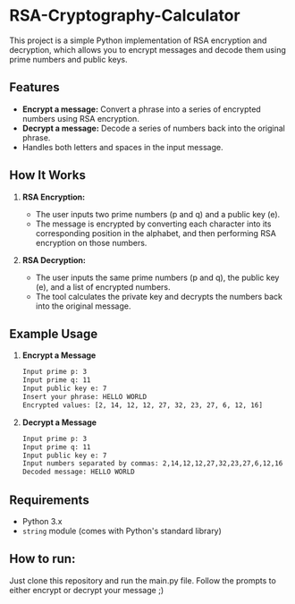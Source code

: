 # RSA-Cryptography-Calculator
This project is a simple Python implementation of RSA encryption and decryption, which allows you to encrypt messages and decode them using prime numbers and public keys.

## Features

- **Encrypt a message:** Convert a phrase into a series of encrypted numbers using RSA encryption.
- **Decrypt a message:** Decode a series of numbers back into the original phrase.
- Handles both letters and spaces in the input message.

## How It Works

1. **RSA Encryption:** 
   - The user inputs two prime numbers (p and q) and a public key (e).
   - The message is encrypted by converting each character into its corresponding position in the alphabet, and then performing RSA encryption on those numbers.

2. **RSA Decryption:** 
   - The user inputs the same prime numbers (p and q), the public key (e), and a list of encrypted numbers.
   - The tool calculates the private key and decrypts the numbers back into the original message.

## Example Usage

1. **Encrypt a Message**
   ```bash
   Input prime p: 3
   Input prime q: 11
   Input public key e: 7
   Insert your phrase: HELLO WORLD
   Encrypted values: [2, 14, 12, 12, 27, 32, 23, 27, 6, 12, 16]

2. **Decrypt a Message**
    ```bash
    Input prime p: 3
    Input prime q: 11
    Input public key e: 7
    Input numbers separated by commas: 2,14,12,12,27,32,23,27,6,12,16
    Decoded message: HELLO WORLD

## Requirements    
* Python 3.x
* `string` module (comes with Python's standard library)

## How to run:
Just clone this repository and run the main.py file. Follow the prompts to either encrypt or decrypt your message ;)